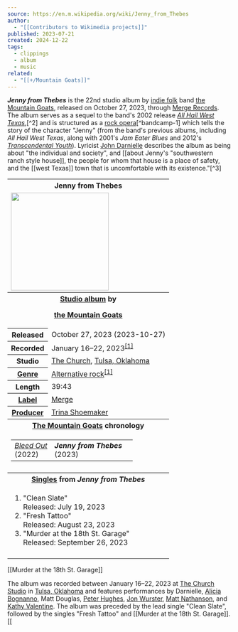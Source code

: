 ```yaml
---
source: https://en.m.wikipedia.org/wiki/Jenny_from_Thebes
author:
  - "[[Contributors to Wikimedia projects]]"
published: 2023-07-21
created: 2024-12-22
tags:
  - clippings
  - album
  - music
related:
  - "[[+/Mountain Goats]]"
---
```

***Jenny from Thebes*** is the 22nd studio album by [indie folk](https://en.m.wikipedia.org/wiki/Indie_folk "Indie folk") band [the Mountain Goats](https://en.m.wikipedia.org/wiki/The_Mountain_Goats "The Mountain Goats"), released on October 27, 2023, through [Merge Records](https://en.m.wikipedia.org/wiki/Merge_Records "Merge Records"). The album serves as a sequel to the band's 2002 release *[All Hail West Texas](https://en.m.wikipedia.org/wiki/All_Hail_West_Texas "All Hail West Texas")*,[^2] and is structured as a [rock opera](https://en.m.wikipedia.org/wiki/Rock_opera "Rock opera")[^bandcamp-1] which tells the story of the character "Jenny" (from the band's previous albums, including *All Hail West Texas*, along with 2001's *Jam Eater Blues* and 2012's *[Transcendental Youth](https://en.m.wikipedia.org/wiki/Transcendental_Youth "Transcendental Youth")*). Lyricist [John Darnielle](https://en.m.wikipedia.org/wiki/John_Darnielle "John Darnielle") describes the album as being about "the individual and society", and [[about Jenny's "southwestern ranch style house]], the people for whom that house is a place of safety, and the [[west Texas]] town that is uncomfortable with its existence."[^3]

<table><tbody><tr><th colspan="2">Jenny from Thebes</th></tr><tr><td colspan="2"><span><a href="https://en.m.wikipedia.org/wiki/File:The_Mountain_Goats_-_Jenny_from_Thebes_(2023)_album_cover.jpg"><img src="https://upload.wikimedia.org/wikipedia/en/thumb/b/b7/The_Mountain_Goats_-_Jenny_from_Thebes_%282023%29_album_cover.jpg/220px-The_Mountain_Goats_-_Jenny_from_Thebes_%282023%29_album_cover.jpg" width="220" height="220"></a></span></td></tr><tr><th colspan="2"><a href="https://en.m.wikipedia.org/wiki/Album">Studio album</a> by<div><p><a href="https://en.m.wikipedia.org/wiki/The_Mountain_Goats">the Mountain Goats</a></p></div></th></tr><tr><th scope="row">Released</th><td>October&nbsp;27,&nbsp;2023<span>&nbsp;(<span>2023-10-27</span>)</span></td></tr><tr><th scope="row">Recorded</th><td>January 16–22, 2023<sup><a href="https://en.m.wikipedia.org/wiki/#cite_note-bandcamp-1"><span>[</span>1<span>]</span></a></sup></td></tr><tr><th scope="row">Studio</th><td><a href="https://en.m.wikipedia.org/wiki/The_Church_Studio">The Church</a>, <a href="https://en.m.wikipedia.org/wiki/Tulsa,_Oklahoma">Tulsa, Oklahoma</a></td></tr><tr><th scope="row"><a href="https://en.m.wikipedia.org/wiki/Music_genre">Genre</a></th><td><a href="https://en.m.wikipedia.org/wiki/Alternative_rock">Alternative rock</a><sup><a href="https://en.m.wikipedia.org/wiki/#cite_note-bandcamp-1"><span>[</span>1<span>]</span></a></sup></td></tr><tr><th scope="row">Length</th><td><span><span>39</span>:<span>43</span></span></td></tr><tr><th scope="row"><a href="https://en.m.wikipedia.org/wiki/Record_label">Label</a></th><td><a href="https://en.m.wikipedia.org/wiki/Merge_Records">Merge</a></td></tr><tr><th scope="row"><a href="https://en.m.wikipedia.org/wiki/Record_producer">Producer</a></th><td><a href="https://en.m.wikipedia.org/wiki/Trina_Shoemaker">Trina Shoemaker</a></td></tr><tr><th colspan="2"><a href="https://en.m.wikipedia.org/wiki/The_Mountain_Goats">The Mountain Goats</a> chronology</th></tr><tr><td colspan="2"><table><tbody><tr><td><i><a href="https://en.m.wikipedia.org/wiki/Bleed_Out_(Mountain_Goats_album)">Bleed Out</a></i><br>(2022)</td><td><i><b>Jenny from Thebes</b></i><br>(2023)</td><td></td></tr></tbody></table></td></tr><tr><td colspan="2"></td></tr><tr><th colspan="2"><a href="https://en.m.wikipedia.org/wiki/Single_(music)">Singles</a> from <i>Jenny from Thebes</i></th></tr><tr><td colspan="2"><div><ol><li><span><span>"Clean Slate"</span><br>Released: July 19, 2023</span></li><li><span><span>"Fresh Tattoo"</span><br>Released: August 23, 2023</span></li><li><span><span>"Murder at the 18th St. Garage"</span><br>Released: September 26, 2023</span></li></ol></div></td></tr><tr><td colspan="2"></td></tr></tbody></table>

[[Murder at the 18th St. Garage]]

The album was recorded between January 16–22, 2023 at [The Church Studio](https://en.m.wikipedia.org/wiki/The_Church_Studio "The Church Studio") in [Tulsa, Oklahoma](https://en.m.wikipedia.org/wiki/Tulsa,_Oklahoma "Tulsa, Oklahoma") and features performances by Darnielle, [Alicia Bognanno](https://en.m.wikipedia.org/wiki/Bully_\(band\) "Bully (band)"), Matt Douglas, [Peter Hughes](https://en.m.wikipedia.org/wiki/Peter_Hughes_\(musician\) "Peter Hughes (musician)"), [Jon Wurster](https://en.m.wikipedia.org/wiki/Jon_Wurster "Jon Wurster"), [Matt Nathanson](https://en.m.wikipedia.org/wiki/Matt_Nathanson "Matt Nathanson"), and [Kathy Valentine](https://en.m.wikipedia.org/wiki/Kathy_Valentine "Kathy Valentine"). The album was preceded by the lead single "Clean Slate", followed by the singles "Fresh Tattoo" and [[Murder at the 18th St. Garage]].
[[